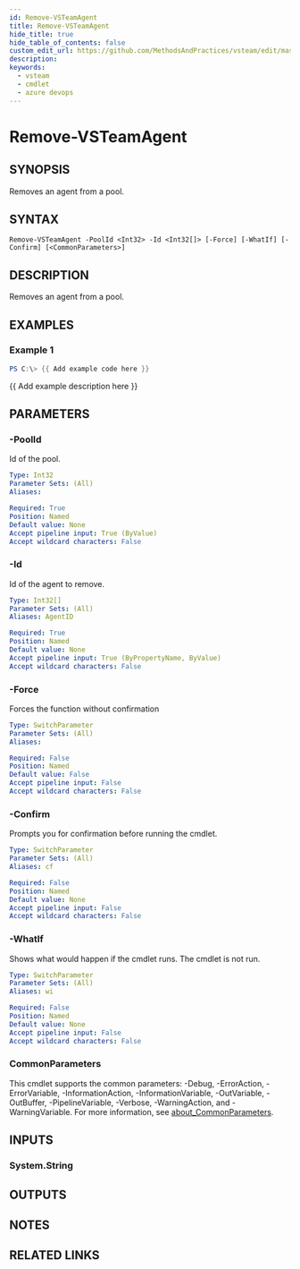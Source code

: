 ```yaml
---
id: Remove-VSTeamAgent
title: Remove-VSTeamAgent
hide_title: true
hide_table_of_contents: false
custom_edit_url: https://github.com/MethodsAndPractices/vsteam/edit/master/.docs/Remove-VSTeamAgent.md
description: 
keywords:
  - vsteam
  - cmdlet
  - azure devops
---
```


# Remove-VSTeamAgent

## SYNOPSIS
Removes an agent from a pool.

## SYNTAX

```
Remove-VSTeamAgent -PoolId <Int32> -Id <Int32[]> [-Force] [-WhatIf] [-Confirm] [<CommonParameters>]
```

## DESCRIPTION
Removes an agent from a pool.

## EXAMPLES

### Example 1
```powershell
PS C:\> {{ Add example code here }}
```

{{ Add example description here }}

## PARAMETERS

### -PoolId
Id of the pool.

```yaml
Type: Int32
Parameter Sets: (All)
Aliases:

Required: True
Position: Named
Default value: None
Accept pipeline input: True (ByValue)
Accept wildcard characters: False
```

### -Id
Id of the agent to remove.

```yaml
Type: Int32[]
Parameter Sets: (All)
Aliases: AgentID

Required: True
Position: Named
Default value: None
Accept pipeline input: True (ByPropertyName, ByValue)
Accept wildcard characters: False
```

### -Force
Forces the function without confirmation

```yaml
Type: SwitchParameter
Parameter Sets: (All)
Aliases:

Required: False
Position: Named
Default value: False
Accept pipeline input: False
Accept wildcard characters: False
```

### -Confirm
Prompts you for confirmation before running the cmdlet.

```yaml
Type: SwitchParameter
Parameter Sets: (All)
Aliases: cf

Required: False
Position: Named
Default value: None
Accept pipeline input: False
Accept wildcard characters: False
```

### -WhatIf
Shows what would happen if the cmdlet runs.
The cmdlet is not run.

```yaml
Type: SwitchParameter
Parameter Sets: (All)
Aliases: wi

Required: False
Position: Named
Default value: None
Accept pipeline input: False
Accept wildcard characters: False
```

### CommonParameters
This cmdlet supports the common parameters: -Debug, -ErrorAction, -ErrorVariable, -InformationAction, -InformationVariable, -OutVariable, -OutBuffer, -PipelineVariable, -Verbose, -WarningAction, and -WarningVariable. For more information, see [about_CommonParameters](http://go.microsoft.com/fwlink/?LinkID=113216).

## INPUTS

### System.String
## OUTPUTS

## NOTES

## RELATED LINKS

